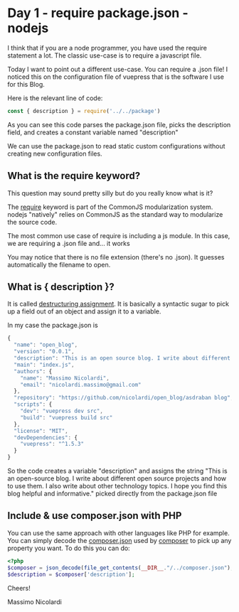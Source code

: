 # Day 1 - require package.json - nodejs

I think that if you are a node programmer, you have used the require statement a lot.
The classic use-case is to require a javascript file. 

Today I want to point out a different use-case. You can require a .json file!
I noticed this on the configuration file of vuepress that is the software I use for this Blog.

Here is the relevant line of code:

``` js
const { description } = require('../../package')
```

As you can see this code parses the package.json file, picks the description field, and creates a constant variable named "description"

We can use the package.json to read static custom configurations without creating new configuration files.

## What is the require keyword?
This question may sound pretty silly but do you really know what is it?

The [require](/https://nodejs.org/docs/latest/api/modules.html/) keyword is part of the CommonJS modularization system.
nodejs "natively" relies on CommonJS as the standard way to modularize the source code. 

The most common use case of require is including a js module.
In this case, we are requiring a .json file and... it works

You may notice that there is no file extension (there's no .json). 
It guesses automatically the filename to open.

## What is { description }?

It is called [destructuring assignment](https://developer.mozilla.org/en-US/docs/Web/JavaScript/Reference/Operators/Destructuring_assignment). It is basically a syntactic sugar to pick up a field out of an object and assign it to a variable.


In my case the package.json is 

```js
{
  "name": "open_blog",
  "version": "0.0.1",
  "description": "This is an open source blog. I write about different open source projects and how to use them. I also write about other technology topics. I hope you find this blog helpful and informative.",
  "main": "index.js",
  "authors": {
    "name": "Massimo Nicolardi",
    "email": "nicolardi.massimo@gmail.com"
  },
  "repository": "https://github.com/nicolardi/open_blog/asdraban blog",
  "scripts": {
    "dev": "vuepress dev src",
    "build": "vuepress build src"
  },
  "license": "MIT",
  "devDependencies": {
    "vuepress": "^1.5.3"
  }
}
```
So the code creates a variable "description" and assigns the string "This is an open-source blog. I write about different open source projects and how to use them. I also write about other technology topics. I hope you find this blog helpful and informative." picked directly from the package.json file

## Include & use composer.json with PHP

You can use the same approach with other languages like PHP for example. 
You can simply decode the [composer.json](https://getcomposer.org/doc/04-schema.md) used by [composer](https://getcomposer.org/) to pick up any property you want.
To do this you can do:

``` php
<?php
$composer = json_decode(file_get_contents(__DIR__."/../composer.json"), true);
$description = $composer['description'];

```
Cheers!

Massimo Nicolardi
